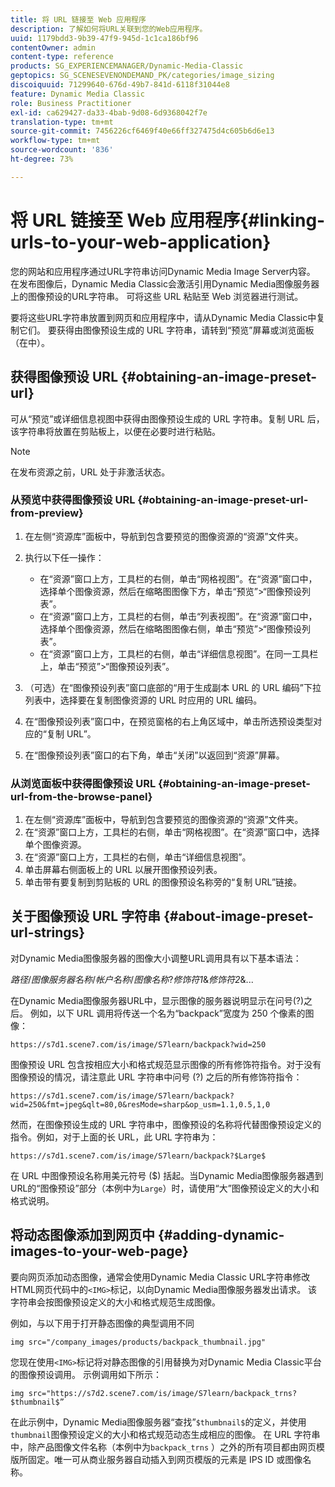 ```yaml
---
title: 将 URL 链接至 Web 应用程序
description: 了解如何将URL关联到您的Web应用程序。
uuid: 1179bdd3-9b39-47f9-945d-1c1ca186bf96
contentOwner: admin
content-type: reference
products: SG_EXPERIENCEMANAGER/Dynamic-Media-Classic
geptopics: SG_SCENESEVENONDEMAND_PK/categories/image_sizing
discoiquuid: 71299640-676d-49b7-841d-6118f31044e8
feature: Dynamic Media Classic
role: Business Practitioner
exl-id: ca629427-da33-4bab-9d08-6d9368042f7e
translation-type: tm+mt
source-git-commit: 7456226cf6469f40e66ff327475d4c605b6d6e13
workflow-type: tm+mt
source-wordcount: '836'
ht-degree: 73%

---
```


# 将 URL 链接至 Web 应用程序{#linking-urls-to-your-web-application}

您的网站和应用程序通过URL字符串访问Dynamic Media Image Server内容。 在发布图像后，Dynamic Media Classic会激活引用Dynamic Media图像服务器上的图像预设的URL字符串。 可将这些 URL 粘贴至 Web 浏览器进行测试。

要将这些URL字符串放置到网页和应用程序中，请从Dynamic Media Classic中复制它们。 要获得由图像预设生成的 URL 字符串，请转到“预览”屏幕或浏览面板（在中）。

## 获得图像预设 URL {#obtaining-an-image-preset-url}

可从“预览”或详细信息视图中获得由图像预设生成的 URL 字符串。复制 URL 后，该字符串将放置在剪贴板上，以便在必要时进行粘贴。

>[!NOTE]
>
>在发布资源之前，URL 处于非激活状态。

### 从预览中获得图像预设 URL  {#obtaining-an-image-preset-url-from-preview}

1. 在左侧“资源库”面板中，导航到包含要预览的图像资源的“资源”文件夹。
1. 执行以下任一操作：

   * 在“资源”窗口上方，工具栏的右侧，单击“网格视图”。在“资源”窗口中，选择单个图像资源，然后在缩略图图像下方，单击“预览”>“图像预设列表”。
   * 在“资源”窗口上方，工具栏的右侧，单击“列表视图”。在“资源”窗口中，选择单个图像资源，然后在缩略图图像右侧，单击“预览”>“图像预设列表”。
   * 在“资源”窗口上方，工具栏的右侧，单击“详细信息视图”。在同一工具栏上，单击“预览”>“图像预设列表”。

1. （可选）在“图像预设列表”窗口底部的“用于生成副本 URL 的 URL 编码”下拉列表中，选择要在复制图像资源的 URL 时应用的 URL 编码。
1. 在“图像预设列表”窗口中，在预览窗格的右上角区域中，单击所选预设类型对应的“复制 URL”。
1. 在“图像预设列表”窗口的右下角，单击“关闭”以返回到“资源”屏幕。

### 从浏览面板中获得图像预设 URL  {#obtaining-an-image-preset-url-from-the-browse-panel}

1. 在左侧“资源库”面板中，导航到包含要预览的图像资源的“资源”文件夹。
1. 在“资源”窗口上方，工具栏的右侧，单击“网格视图”。在“资源”窗口中，选择单个图像资源。
1. 在“资源”窗口上方，工具栏的右侧，单击“详细信息视图”。
1. 单击屏幕右侧面板上的 URL 以展开图像预设列表。
1. 单击带有要复制到剪贴板的 URL 的图像预设名称旁的“复制 URL”链接。

## 关于图像预设 URL 字符串  {#about-image-preset-url-strings}

对Dynamic Media图像服务器的图像大小调整URL调用具有以下基本语法：

*路径*/*图像服务器名称*/*帐户名称*/*图像名称*?*修饰符1*&amp;*修饰符2*&amp;...

在Dynamic Media图像服务器URL中，显示图像的服务器说明显示在问号(?)之后。 例如，以下 URL 调用将传送一个名为“backpack”宽度为 250 个像素的图像：

```as3
https://s7d1.scene7.com/is/image/S7learn/backpack?wid=250
```

图像预设 URL 包含按相应大小和格式规范显示图像的所有修饰符指令。对于没有图像预设的情况，请注意此 URL 字符串中问号 (?) 之后的所有修饰符指令：

```as3
https://s7d1.scene7.com/is/image/S7learn/backpack?wid=250&fmt=jpeg&qlt=80,0&resMode=sharp&op_usm=1.1,0.5,1,0
```

然而，在图像预设生成的 URL 字符串中，图像预设的名称将代替图像预设定义的指令。例如，对于上面的长 URL，此 URL 字符串为：

```as3
https://s7d1.scene7.com/is/image/S7learn/backpack?$Large$
```

在 URL 中图像预设名称用美元符号 ($) 括起。当Dynamic Media图像服务器遇到URL的“图像预设”部分（本例中为`Large`）时，请使用“大”图像预设定义的大小和格式说明。

## 将动态图像添加到网页中 {#adding-dynamic-images-to-your-web-page}

要向网页添加动态图像，通常会使用Dynamic Media Classic URL字符串修改HTML网页代码中的`<IMG>`标记，以向Dynamic Media图像服务器发出请求。 该字符串会按图像预设定义的大小和格式规范生成图像。

例如，与以下用于打开静态图像的典型调用不同

```as3
img src="/company_images/products/backpack_thumbnail.jpg"
```

您现在使用`<IMG>`标记将对静态图像的引用替换为对Dynamic Media Classic平台的图像预设调用。 示例调用如下所示：

```as3
img src="https://s7d2.scene7.com/is/image/S7learn/backpack_trns?$thumbnail$”
```

在此示例中，Dynamic Media图像服务器“查找”`$thumbnail$`的定义，并使用`thumbnail`图像预设定义的大小和格式规范动态生成相应的图像。 在 URL 字符串中，除产品图像文件名称（本例中为`backpack_trns` ）之外的所有项目都由网页模版所固定。唯一可从商业服务器自动插入到网页模版的元素是 IPS ID 或图像名称。
